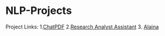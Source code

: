 # NLP-Projects
Project Links:
1.[ChatPDF](https://github.com/hammaadrizwan/ChatPDF)
2.[Research Analyst Assistant](https://github.com/hammaadrizwan/Research-Analyst-Assistant)
3. [Alaina](https://github.com/hammaadrizwan/Alaina)
